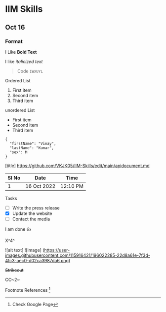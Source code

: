 # IIM Skills
## Oct 16
### Format

I Like **Bold Text**

I like *italicized text*

> Code `IWXUYL`

Ordered List
1. First item
2. Second item
3. Third item

unordered List
- First item
- Second item
- Third item

```
{
  "firstName": "Vinay",
  "lastName": "Kumar",
  "sex": M
}
```

[title] https://github.com/VKJK05/IIM-Skills/edit/main/apidocument.md

|Sl No| Date | Time |
|-----|------|------|
| 1   | 16 Oct 2022| 12:10 PM|

Tasks
- [ ] Write the press release
- [x] Update the website
- [ ] Contact the media

I am done :+1:

X^4^

![alt text] ![image]
(https://user-images.githubusercontent.com/115916421/196022285-22d8a61e-7f3d-4fc3-aec0-d02ca3987da6.png)

~~Strikeout~~

CO~2~

Footnote
References [^1]
[^1]: Check Google Page
